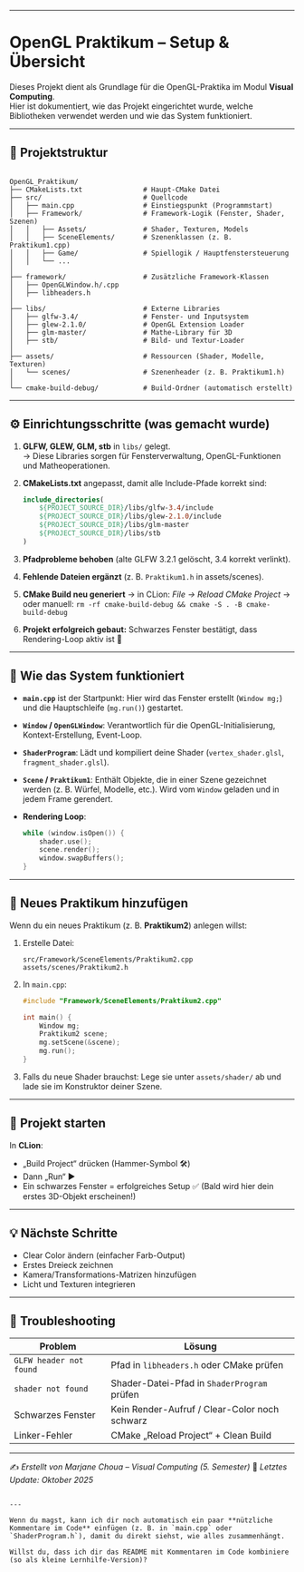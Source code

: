 
---


# OpenGL Praktikum – Setup & Übersicht

Dieses Projekt dient als Grundlage für die OpenGL-Praktika im Modul **Visual Computing**.  
Hier ist dokumentiert, wie das Projekt eingerichtet wurde, welche Bibliotheken verwendet werden und wie das System funktioniert.

---

## 🧩 Projektstruktur

```

OpenGL_Praktikum/
├── CMakeLists.txt               # Haupt-CMake Datei
├── src/                         # Quellcode
│   ├── main.cpp                 # Einstiegspunkt (Programmstart)
│   ├── Framework/               # Framework-Logik (Fenster, Shader, Szenen)
│   │   ├── Assets/              # Shader, Texturen, Models
│   │   ├── SceneElements/       # Szenenklassen (z. B. Praktikum1.cpp)
│   │   ├── Game/                # Spiellogik / Hauptfenstersteuerung
│   │   └── ...
│
├── framework/                   # Zusätzliche Framework-Klassen
│   ├── OpenGLWindow.h/.cpp
│   ├── libheaders.h
│
├── libs/                        # Externe Libraries
│   ├── glfw-3.4/                # Fenster- und Inputsystem
│   ├── glew-2.1.0/              # OpenGL Extension Loader
│   ├── glm-master/              # Mathe-Library für 3D
│   ├── stb/                     # Bild- und Textur-Loader
│
├── assets/                      # Ressourcen (Shader, Modelle, Texturen)
│   └── scenes/                  # Szenenheader (z. B. Praktikum1.h)
│
└── cmake-build-debug/           # Build-Ordner (automatisch erstellt)

````

---

## ⚙️ Einrichtungsschritte (was gemacht wurde)

1. **GLFW, GLEW, GLM, stb** in `libs/` gelegt.  
   → Diese Libraries sorgen für Fensterverwaltung, OpenGL-Funktionen und Matheoperationen.

2. **CMakeLists.txt** angepasst, damit alle Include-Pfade korrekt sind:  
   ```cmake
   include_directories(
       ${PROJECT_SOURCE_DIR}/libs/glfw-3.4/include
       ${PROJECT_SOURCE_DIR}/libs/glew-2.1.0/include
       ${PROJECT_SOURCE_DIR}/libs/glm-master
       ${PROJECT_SOURCE_DIR}/libs/stb
   )


3. **Pfadprobleme behoben** (alte GLFW 3.2.1 gelöscht, 3.4 korrekt verlinkt).

4. **Fehlende Dateien ergänzt** (z. B. `Praktikum1.h` in assets/scenes).

5. **CMake Build neu generiert**
   → in CLion: *File → Reload CMake Project*
   → oder manuell: `rm -rf cmake-build-debug && cmake -S . -B cmake-build-debug`

6. **Projekt erfolgreich gebaut:**
   Schwarzes Fenster bestätigt, dass Rendering-Loop aktiv ist 🎉

---

## 🧠 Wie das System funktioniert

* **`main.cpp`** ist der Startpunkt:
  Hier wird das Fenster erstellt (`Window mg;`) und die Hauptschleife (`mg.run()`) gestartet.

* **`Window` / `OpenGLWindow`**:
  Verantwortlich für die OpenGL-Initialisierung, Kontext-Erstellung, Event-Loop.

* **`ShaderProgram`**:
  Lädt und kompiliert deine Shader (`vertex_shader.glsl`, `fragment_shader.glsl`).

* **`Scene` / `Praktikum1`**:
  Enthält Objekte, die in einer Szene gezeichnet werden (z. B. Würfel, Modelle, etc.).
  Wird vom `Window` geladen und in jedem Frame gerendert.

* **Rendering Loop**:

  ```cpp
  while (window.isOpen()) {
      shader.use();
      scene.render();
      window.swapBuffers();
  }
  ```

---

## 🧰 Neues Praktikum hinzufügen

Wenn du ein neues Praktikum (z. B. **Praktikum2**) anlegen willst:

1. Erstelle Datei:

   ```
   src/Framework/SceneElements/Praktikum2.cpp
   assets/scenes/Praktikum2.h
   ```

2. In `main.cpp`:

   ```cpp
   #include "Framework/SceneElements/Praktikum2.cpp"

   int main() {
       Window mg;
       Praktikum2 scene;
       mg.setScene(&scene);
       mg.run();
   }
   ```

3. Falls du neue Shader brauchst:
   Lege sie unter `assets/shader/` ab und lade sie im Konstruktor deiner Szene.

---

## 🚀 Projekt starten

In **CLion**:

* „Build Project“ drücken (Hammer-Symbol 🛠️)
* Dann „Run“ ▶️
* Ein schwarzes Fenster = erfolgreiches Setup ✅
  (Bald wird hier dein erstes 3D-Objekt erscheinen!)

---

## 💡 Nächste Schritte

* Clear Color ändern (einfacher Farb-Output)
* Erstes Dreieck zeichnen
* Kamera/Transformations-Matrizen hinzufügen
* Licht und Texturen integrieren

---

## 🧾 Troubleshooting

| Problem                 | Lösung                                        |
| ----------------------- | --------------------------------------------- |
| `GLFW header not found` | Pfad in `libheaders.h` oder CMake prüfen      |
| `shader not found`      | Shader-Datei-Pfad in `ShaderProgram` prüfen   |
| Schwarzes Fenster       | Kein Render-Aufruf / Clear-Color noch schwarz |
| Linker-Fehler           | CMake „Reload Project“ + Clean Build          |

---

✍️ *Erstellt von Marjane Choua – Visual Computing (5. Semester)*
📅 *Letztes Update: Oktober 2025*

```

---

Wenn du magst, kann ich dir noch automatisch ein paar **nützliche Kommentare im Code** einfügen (z. B. in `main.cpp` oder `ShaderProgram.h`), damit du direkt siehst, wie alles zusammenhängt.

Willst du, dass ich dir das README mit Kommentaren im Code kombiniere (so als kleine Lernhilfe-Version)?
```
